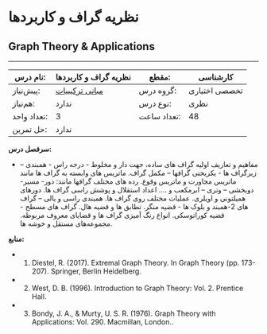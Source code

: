 # نظریه گراف و کاربردها
## Graph Theory & Applications
_______________________________________________________________________________
| نام درس:    | نظریه گراف و کاربردها                                         | مقطع:       | کارشناسی      |
| ----------- | ------------------------------------------------------------- | ----------- | ------------- |
| پیش‌نیاز:   | [مبانی ترکیبیات](../mandatory/Foundation-of-Combinatorics.md) | گروه درس:   | تخصصی اختیاری |
| هم‌نیاز:    | ندارد                                                         | نوع درس:    | نظری          |
| تعداد واحد: | 3                                                             | تعداد ساعت: | 48            |
| حل تمرین:   |  ندارد                                                        |             |               |

**سرفصل درس:**


- مفاهیم و تعاریف اولیه گراف های ساده، جهت دار و مخلوط - درجه راس - همبندی – زیرگراف ها - یکریختی گرافها – مکمل گراف. ماتریس های وابسته به گراف ها مانند ماتریس مجاورت و ماتریس وقوع. رده های مختلف گرافها مانند: دور- مسیر- دوبخشی – وتری – ابرمکعب و …. اعداد استقلال و پوشش راسی گراف ها. دورهای همیلتونی و اویلری. عملیات مختلف روی گراف ها. همبندی راسی و یالی – گراف های 2-همبند و بلوک ها - قضیه منگر. تطابق ها و قضیه هال. گراف های مسطح - قضیه کوراتوسکی. انواع رنگ آمیزی گراف ها و قضایای معروف مربوطه. مجموعه‌های مستقل و خوشه ها.


**منابع:**


- 1. Diestel, R. (2017). Extremal Graph Theory. In Graph Theory (pp. 173-207). Springer, Berlin Heidelberg.

- 2. West, D. B. (1996). Introduction to Graph Theory: Vol. 2. Prentice Hall.

- 3. Bondy, J. A., & Murty, U. S. R. (1976). Graph Theory with Applications: Vol. 290. Macmillan, London..
